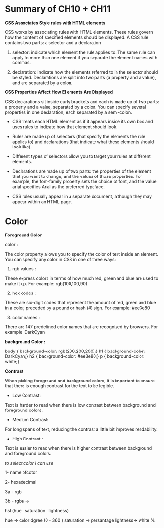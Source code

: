 # Summary of CH10 + CH11

**CSS Associates Style rules with HTML elements**

CSS works by associating rules with HTML elements. These rules govern
how the content of specified elements should be displayed. A CSS rule
contains two parts: a selector and a declaration

1. selector: indicate which element the rule applies to.
The same rule can apply to more than one element if you separate the element names with commas.

2. declaration: indicate how the elements referred to in the selector should be styled.
Declarations are split into two parts (a property and a value), and are separated by a colon.

**CSS Properties Affect How El ements Are Displayed**

CSS declarations sit inside curly brackets and each is made up of two
parts: a property and a value, separated by a colon. You can specify
several properties in one declaration, each separated by a semi-colon.

* CSS treats each HTML element as if it appears inside its own box and uses rules to indicate how that
element should look.

* Rules are made up of selectors (that specify the elements the rule applies to) and declarations (that
indicate what these elements should look like).

* Different types of selectors allow you to target your rules at different elements.

* Declarations are made up of two parts: the properties of the element that you want to change, and the values
of those properties. For example, the font-family property sets the choice of font, and the value arial
specifies Arial as the preferred typeface.

* CSS rules usually appear in a separate document,
although they may appear within an HTML page.

# Color

**Foreground Color**

color :

The color property allows you to specify the color of text inside an element. You can specify any
color in CSS in one of three ways:

1. rgb values :

These express colors in terms of how much red, green and blue are used to make it up. 
For example: rgb(100,100,90)

2. hex codes :

These are six-digit codes that represent the amount of red, green and blue in a color,
preceded by a pound or hash (#)  sign. For example: #ee3e80

3. color names :

There are 147 predefined color names that are recognized by browsers.
For example: DarkCyan

**background Color :**

body {
background-color: rgb(200,200,200);}
h1 {
background-color: DarkCyan;}
h2 {
background-color: #ee3e80;}
p {
background-color: white;}

**Contrast**

When picking foreground and background colors, it is important to ensure that there is enough contrast for the text to be legible.

- Low Contrast:

Text is harder to read when there is low contrast between background and foreground colors.

- Medium Contrast:

For long spans of text, reducing the contrast a little bit improves readability.

- High Contrast :

Text is easier to read when there is higher contrast between background and foreground colors.

*to select color i can use* 

1- name ofcotor

2- hexadecimal 

3a - rgb 

3b - rgba -> 

hsl (hue , saturation , lightness)

hue -> color dgree (0 - 360 )
saturation -> persantage 
lightness-> white %



